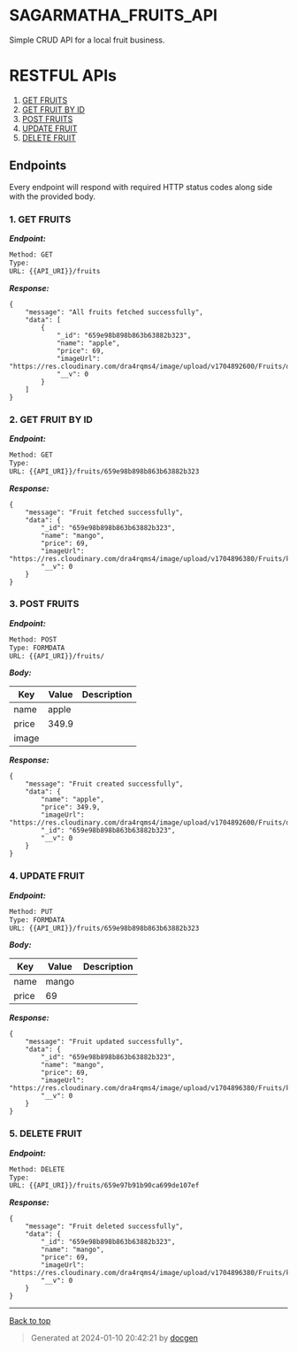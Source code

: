 # SAGARMATHA_FRUITS_API

Simple CRUD API for a local fruit business.

<!--- If we have only one group/collection, then no need for the "ungrouped" heading -->

# RESTFUL APIs

1. [GET FRUITS](#1-get-fruits)
1. [GET FRUIT BY ID](#2-get-fruit-by-id)
1. [POST FRUITS](#3-post-fruits)
1. [UPDATE FRUIT](#4-update-fruit)
1. [DELETE FRUIT](#5-delete-fruit)

## Endpoints

Every endpoint will respond with required HTTP status codes along side with the provided body.

### 1. GET FRUITS

**_Endpoint:_**

```bash
Method: GET
Type:
URL: {{API_URI}}/fruits
```

**_Response:_**

```
{
    "message": "All fruits fetched successfully",
    "data": [
        {
            "_id": "659e98b898b863b63882b323",
            "name": "apple",
            "price": 69,
            "imageUrl": "https://res.cloudinary.com/dra4rqms4/image/upload/v1704892600/Fruits/dcmkuatx5uudwbcwayhu.jpg",
            "__v": 0
        }
    ]
}
```

### 2. GET FRUIT BY ID

**_Endpoint:_**

```bash
Method: GET
Type:
URL: {{API_URI}}/fruits/659e98b898b863b63882b323
```

**_Response:_**

```
{
    "message": "Fruit fetched successfully",
    "data": {
        "_id": "659e98b898b863b63882b323",
        "name": "mango",
        "price": 69,
        "imageUrl": "https://res.cloudinary.com/dra4rqms4/image/upload/v1704896380/Fruits/kmnamq0uwziuvbetkwde.jpg",
        "__v": 0
    }
}
```

### 3. POST FRUITS

**_Endpoint:_**

```bash
Method: POST
Type: FORMDATA
URL: {{API_URI}}/fruits/
```

**_Body:_**

| Key   | Value | Description |
| ----- | ----- | ----------- |
| name  | apple |             |
| price | 349.9 |             |
| image |       |             |

**_Response:_**

```
{
    "message": "Fruit created successfully",
    "data": {
        "name": "apple",
        "price": 349.9,
        "imageUrl": "https://res.cloudinary.com/dra4rqms4/image/upload/v1704892600/Fruits/dcmkuatx5uudwbcwayhu.jpg",
        "_id": "659e98b898b863b63882b323",
        "__v": 0
    }
}

```

### 4. UPDATE FRUIT

**_Endpoint:_**

```bash
Method: PUT
Type: FORMDATA
URL: {{API_URI}}/fruits/659e98b898b863b63882b323
```

**_Body:_**

| Key   | Value | Description |
| ----- | ----- | ----------- |
| name  | mango |             |
| price | 69    |             |

**_Response:_**

```
{
    "message": "Fruit updated successfully",
    "data": {
        "_id": "659e98b898b863b63882b323",
        "name": "mango",
        "price": 69,
        "imageUrl": "https://res.cloudinary.com/dra4rqms4/image/upload/v1704896380/Fruits/kmnamq0uwziuvbetkwde.jpg",
        "__v": 0
    }
}
```

### 5. DELETE FRUIT

**_Endpoint:_**

```bash
Method: DELETE
Type:
URL: {{API_URI}}/fruits/659e97b91b90ca699de107ef
```

**_Response:_**

```
{
    "message": "Fruit deleted successfully",
    "data": {
        "_id": "659e98b898b863b63882b323",
        "name": "mango",
        "price": 69,
        "imageUrl": "https://res.cloudinary.com/dra4rqms4/image/upload/v1704896380/Fruits/kmnamq0uwziuvbetkwde.jpg",
        "__v": 0
    }
}
```

---

[Back to top](#sagarmatha_fruits_api)

> Generated at 2024-01-10 20:42:21 by [docgen](https://github.com/thedevsaddam/docgen)
